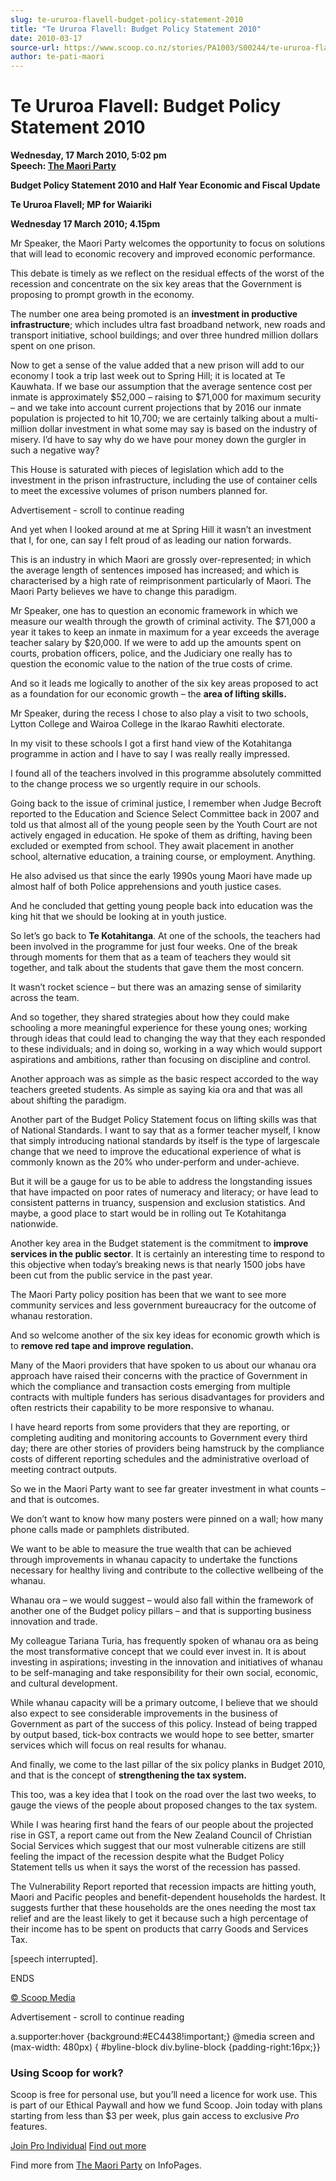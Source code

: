 ```yaml
---
slug: te-ururoa-flavell-budget-policy-statement-2010
title: "Te Ururoa Flavell: Budget Policy Statement 2010"
date: 2010-03-17
source-url: https://www.scoop.co.nz/stories/PA1003/S00244/te-ururoa-flavell-budget-policy-statement-2010.htm
author: te-pati-maori
---
```

Te Ururoa Flavell: Budget Policy Statement 2010
===============================================

**Wednesday, 17 March 2010, 5:02 pm**  
**Speech: [The Maori Party](https://info.scoop.co.nz/The_Maori_Party)**

**Budget Policy Statement 2010 and Half Year Economic and Fiscal Update**

**Te Ururoa Flavell; MP for Waiariki**

**Wednesday 17 March 2010; 4.15pm**

Mr Speaker, the Maori Party welcomes the opportunity to focus on solutions that will lead to economic recovery and improved economic performance.

This debate is timely as we reflect on the residual effects of the worst of the recession and concentrate on the six key areas that the Government is proposing to prompt growth in the economy.

The number one area being promoted is an **investment in productive infrastructure**; which includes ultra fast broadband network, new roads and transport initiative, school buildings; and over three hundred million dollars spent on one prison.

Now to get a sense of the value added that a new prison will add to our economy I took a trip last week out to Spring Hill; it is located at Te Kauwhata. If we base our assumption that the average sentence cost per inmate is approximately $52,000 – raising to $71,000 for maximum security – and we take into account current projections that by 2016 our inmate population is projected to hit 10,700; we are certainly talking about a multi-million dollar investment in what some may say is based on the industry of misery. I’d have to say why do we have pour money down the gurgler in such a negative way?

This House is saturated with pieces of legislation which add to the investment in the prison infrastructure, including the use of container cells to meet the excessive volumes of prison numbers planned for.

Advertisement - scroll to continue reading





And yet when I looked around at me at Spring Hill it wasn’t an investment that I, for one, can say I felt proud of as leading our nation forwards.

This is an industry in which Maori are grossly over-represented; in which the average length of sentences imposed has increased; and which is characterised by a high rate of reimprisonment particularly of Maori. The Maori Party believes we have to change this paradigm.

Mr Speaker, one has to question an economic framework in which we measure our wealth through the growth of criminal activity. The $71,000 a year it takes to keep an inmate in maximum for a year exceeds the average teacher salary by $20,000. If we were to add up the amounts spent on courts, probation officers, police, and the Judiciary one really has to question the economic value to the nation of the true costs of crime.

And so it leads me logically to another of the six key areas proposed to act as a foundation for our economic growth – the **area of lifting skills.**

Mr Speaker, during the recess I chose to also play a visit to two schools, Lytton College and Wairoa College in the Ikarao Rawhiti electorate.

In my visit to these schools I got a first hand view of the Kotahitanga programme in action and I have to say I was really really impressed.

I found all of the teachers involved in this programme absolutely committed to the change process we so urgently require in our schools.

Going back to the issue of criminal justice, I remember when Judge Becroft reported to the Education and Science Select Committee back in 2007 and told us that almost all of the young people seen by the Youth Court are not actively engaged in education. He spoke of them as drifting, having been excluded or exempted from school. They await placement in another school, alternative education, a training course, or employment. Anything.

He also advised us that since the early 1990s young Maori have made up almost half of both Police apprehensions and youth justice cases.

And he concluded that getting young people back into education was the king hit that we should be looking at in youth justice.

So let’s go back to **Te Kotahitanga**. At one of the schools, the teachers had been involved in the programme for just four weeks. One of the break through moments for them that as a team of teachers they would sit together, and talk about the students that gave them the most concern.

It wasn’t rocket science – but there was an amazing sense of similarity across the team.

And so together, they shared strategies about how they could make schooling a more meaningful experience for these young ones; working through ideas that could lead to changing the way that they each responded to these individuals; and in doing so, working in a way which would support aspirations and ambitions, rather than focusing on discipline and control.

Another approach was as simple as the basic respect accorded to the way teachers greeted students. As simple as saying kia ora and that was all about shifting the paradigm.

Another part of the Budget Policy Statement focus on lifting skills was that of National Standards. I want to say that as a former teacher myself, I know that simply introducing national standards by itself is the type of largescale change that we need to improve the educational experience of what is commonly known as the 20% who under-perform and under-achieve.

But it will be a gauge for us to be able to address the longstanding issues that have impacted on poor rates of numeracy and literacy; or have lead to consistent patterns in truancy, suspension and exclusion statistics. And maybe, a good place to start would be in rolling out Te Kotahitanga nationwide.

Another key area in the Budget statement is the commitment to **improve services in the public sector**. It is certainly an interesting time to respond to this objective when today’s breaking news is that nearly 1500 jobs have been cut from the public service in the past year.

The Maori Party policy position has been that we want to see more community services and less government bureaucracy for the outcome of whanau restoration.

And so welcome another of the six key ideas for economic growth which is to **remove red tape and improve regulation.**

Many of the Maori providers that have spoken to us about our whanau ora approach have raised their concerns with the practice of Government in which the compliance and transaction costs emerging from multiple contracts with multiple funders has serious disadvantages for providers and often restricts their capability to be more responsive to whanau.

I have heard reports from some providers that they are reporting, or completing auditing and monitoring accounts to Government every third day; there are other stories of providers being hamstruck by the compliance costs of different reporting schedules and the administrative overload of meeting contract outputs.

So we in the Maori Party want to see far greater investment in what counts – and that is outcomes.

We don’t want to know how many posters were pinned on a wall; how many phone calls made or pamphlets distributed.

We want to be able to measure the true wealth that can be achieved through improvements in whanau capacity to undertake the functions necessary for healthy living and contribute to the collective wellbeing of the whanau.

Whanau ora – we would suggest – would also fall within the framework of another one of the Budget policy pillars – and that is supporting business innovation and trade.

My colleague Tariana Turia, has frequently spoken of whanau ora as being the most transformative concept that we could ever invest in. It is about investing in aspirations; investing in the innovation and initiatives of whanau to be self-managing and take responsibility for their own social, economic, and cultural development.

While whanau capacity will be a primary outcome, I believe that we should also expect to see considerable improvements in the business of Government as part of the success of this policy. Instead of being trapped by output based, tick-box contracts we would hope to see better, smarter services which will focus on real results for whanau.

And finally, we come to the last pillar of the six policy planks in Budget 2010, and that is the concept of **strengthening the tax system.**

This too, was a key idea that I took on the road over the last two weeks, to gauge the views of the people about proposed changes to the tax system.

While I was hearing first hand the fears of our people about the projected rise in GST, a report came out from the New Zealand Council of Christian Social Services which suggest that our most vulnerable citizens are still feeling the impact of the recession despite what the Budget Policy Statement tells us when it says the worst of the recession has passed.

The Vulnerability Report reported that recession impacts are hitting youth, Maori and Pacific peoples and benefit-dependent households the hardest. It suggests further that these households are the ones needing the most tax relief and are the least likely to get it because such a high percentage of their income has to be spent on products that carry Goods and Services Tax.

\[speech interrupted\].

ENDS

  

[© Scoop Media](http://www.scoop.co.nz/about/terms.html)  

Advertisement - scroll to continue reading



a.supporter:hover {background:#EC4438!important;} @media screen and (max-width: 480px) { #byline-block div.byline-block {padding-right:16px;}}

### Using Scoop for work?

Scoop is free for personal use, but you’ll need a licence for work use. This is part of our Ethical Paywall and how we fund Scoop. Join today with plans starting from less than $3 per week, plus gain access to exclusive _Pro_ features.  
  
[Join Pro Individual](https://pro.scoop.co.nz/Individual/?from=ProIn24) [Find out more](https://pro.scoop.co.nz/using-scoop-for-work/?from=ProIn24)

Find more from [The Maori Party](https://info.scoop.co.nz/The_Maori_Party) on InfoPages.